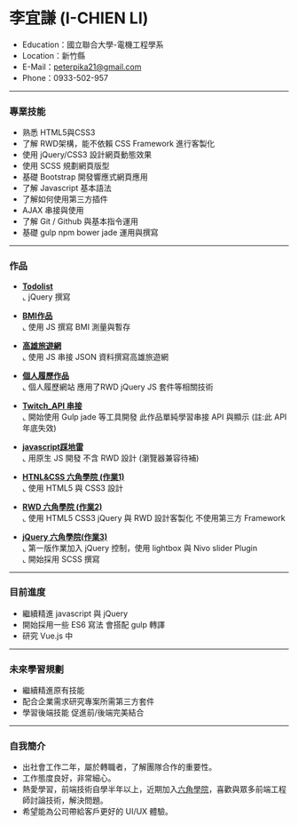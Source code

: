 # 李宜謙 (I-CHIEN LI)
<ul>
  <li>Education：國立聯合大學-電機工程學系</li>
  <li>Location：新竹縣</li>
  <li>E-Mail：<a href="mailto:peterpika21@gmail.com">peterpika21@gmail.com</a></li>
  <li>Phone：0933-502-957</li>
</ul>
<hr>
<h3>專業技能</h3>
<ul>
  <li>熟悉 HTML5與CSS3 </li>
  <li>了解 RWD架構，能不依賴 CSS Framework 進行客製化</li>
  <li>使用 jQuery/CSS3 設計網頁動態效果</li>
  <li>使用 SCSS 規劃網頁版型</li>
  <li>基礎 Bootstrap 開發響應式網頁應用</li>
  <li>了解 Javascript 基本語法</li>
  <li>了解如何使用第三方插件</li>
  <li>AJAX 串接與使用</li>
  <li>了解 Git / Github 與基本指令運用</li>
  <li>基礎 gulp npm bower jade 運用與撰寫</li>
</ul>
<hr>
<h3>作品</h3>
<ul>
   <li>
<p><a href="https://peterpika20.github.io/todolist/"><b>Todolist</b></a><br>
⌞ jQuery 撰寫</p>
</li>
   <li>
<p><a href="https://peterpika20.github.io/BMI/"><b>BMI作品</b></a><br>
⌞ 使用 JS 撰寫 BMI 測量與暫存</p>
</li>
   <li>
<p><a href="https://peterpika20.github.io/Kaohsiung_Travel/" rel="nofollow"><b>高雄旅遊網</b></a><br>
⌞ 使用 JS 串接 JSON 資料撰寫高雄旅遊網</p>
</li>
   <li>
<p><a href="https://peterpika20.github.io/project/" rel="nofollow"><b>個人履歷作品</b></a><br>
⌞ 個人履歷網站 應用了RWD jQuery JS 套件等相關技術</p>
</li>
   <li>
<p><a href="https://peterpika20.github.io/Twitch_API_demo/" rel="nofollow"><b>Twitch_API 串接</b></a><br>
⌞ 開始使用 Gulp jade 等工具開發 此作品單純學習串接 API 與顯示 (註:此 API 年底失效)</p>
</li>
    <li>
<p><a href="https://peterpika20.github.io/boom/" rel="nofollow"><b>javascript踩地雷</b></a><br>
⌞ 用原生 JS 開發 不含 RWD 設計 (瀏覽器兼容待補)</p>
</li>
    <li>
<p><a href="https://peterpika20.github.io/HTML-CSS-hw/" rel="nofollow"><b>HTNL&CSS 六角學院 (作業1)</b></a> <br>
⌞ 使用 HTML5 與 CSS3 設計</p>
</li>
   <li>
<p><a href="https://peterpika20.github.io/RWD-HW/" rel="nofollow"><b>RWD 六角學院 (作業2)</b></a> <br>
⌞ 使用 HTML5 CSS3 jQuery 與 RWD 設計客製化 不使用第三方 Framework</p>
</li>
   <li>
<p><a href="https://peterpika20.github.io/jQuery-hw/" rel="nofollow"><b>jQuery 六角學院(作業3)</b></a><br>
⌞ 第一版作業加入 jQuery 控制，使用 lightbox 與 Nivo slider Plugin <br>
     ⌞ 開始採用 SCSS 撰寫</p>
</li>
</ul>
<hr>
<h3>目前進度</h3>
<ul>
  <li>繼續精進 javascript 與 jQuery </li>
  <li>開始採用一些 ES6 寫法 會搭配 gulp 轉譯</li>
  <li>研究 Vue.js 中</li>
</ul>
<hr>
<h3>未來學習規劃</h3>
<ul>
  <li>繼續精進原有技能</li>
  <li>配合企業需求研究專案所需第三方套件</li>
  <li>學習後端技能 促進前/後端完美結合</li>
</ul>
<hr>
<h3>自我簡介</h3>
<ul>
  <li>出社會工作二年，屬於轉職者，了解團隊合作的重要性。</li>
  <li>工作態度良好，非常細心。</li>
  <li>熱愛學習，前端技術自學半年以上，近期加入<a href="https://www.facebook.com/hexschool/">六角學院</a>，喜歡與眾多前端工程師討論技術，解決問題。</li>
  <li>希望能為公司帶給客戶更好的 UI/UX 體驗。</li>
</ul>
